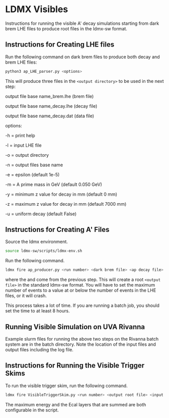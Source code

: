 # LDMX Visibles

Instructions for running the visible A' decay simulations starting from dark brem LHE files to produce root files in the ldmx-sw format.

## Instructions for Creating LHE files

Run the following command on dark brem files to produce both decay and brem LHE files:

```bash
python3 ap_LHE_parser.py <options>
```

This will produce three files in the ```<output directory>``` to be used in the next step:


output file base name_brem.lhe (brem file)

output file base name_decay.lhe (decay file)

output file base name_decay.dat (data file)

options:

-h = print help

-l = input LHE file

-o = output directory

-n = output files base name

-e = epsilon (default 1e-5)

-m = A prime mass in GeV (default 0.050 GeV)

-y = minimum z value for decay in mm (default 0 mm)

-z = maximum z value for decay in mm (default 7000 mm)

-u = uniform decay (default False)

## Instructions for Creating A' Files

Source the ldmx environment.

```bash
source ldmx-sw/scripts/ldmx-env.sh
```

Run the following command.

```bash
ldmx fire ap_producer.py <run number> <dark brem file> <ap decay file> <output file> <max events>
```

where the <dark brem file> and <ap decay file> come from the previous step. This will create a root ```<output file>``` in the standard ldmx-sw format. You will have to set the maximum number of events to a value at or below the number of events in the LHE files, or it will crash.

This process takes a lot of time. If you are running a batch job, you should set the time to at least 8 hours.

## Running Visible Simulation on UVA Rivanna

Example slurm files for running the above two steps on the Rivanna batch system are in the batch directory. Note the location of the input files and output files including the log file.

## Instructions for Running the Visible Trigger Skims
  
To run the visible trigger skim, run the following command.
  
```bash
ldmx fire VisibleTriggerSkim.py <run number> <output root file> <input root file>
```
  
The maximum energy and the Ecal layers that are summed are both configurable in the script.
